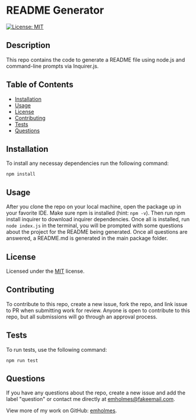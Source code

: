  
  # README Generator 

  [![License: MIT](https://img.shields.io/badge/License-MIT-yellow.svg)](https://opensource.org/licenses/MIT)

  ## Description
  This repo contains the code to generate a README file using node.js and command-line prompts via Inquirer.js.

  ## Table of Contents
  * [Installation](#installation)
  * [Usage](#usage)
  * [License](#license)
  * [Contributing](#contributing)
  * [Tests](#tests)
  * [Questions](#questions)
  
  ## Installation
  To install any necessay dependencies run the following command: 

    npm install

  ## Usage
  After you clone the repo on your local machine, open the package up in your favorite IDE. Make sure npm is installed (hint: `npm -v`). Then run npm install inquirer to download inquirer dependencies. Once all is installed, run `node index.js` in the terminal, you will be prompted with some questions about the project for the README being generated. Once all questions are answered, a README.md is generated in the main package folder. 

  ## License 
 Licensed under the [MIT](https://opensource.org/licenses/MIT) license. 

  ## Contributing
  To contribute to this repo, create a new issue, fork the repo, and link issue to PR when submitting work for review. Anyone is open to contribute to this repo, but all submissions will go through an approval process. 

  ## Tests
  To run tests, use the following command: 
  
    npm run test

  ## Questions
  If you have any questions about the repo, create a new issue and add the label "question" or contact me directly at [emholmes@fakeemail.com](mailto:emholmes@fakeemail.com). 
  
  View more of my work on GitHub: [emholmes](https://github.com/emholmes).
  